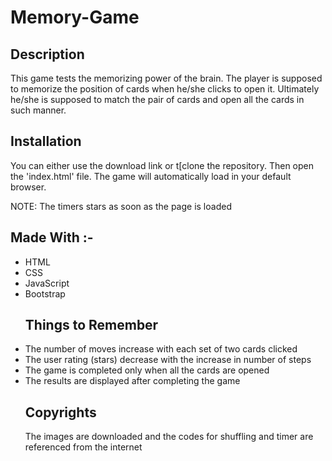 # Memory-Game
<h2>Description</h2>
<p>This game tests the memorizing power of the brain. The player is supposed to memorize the position of cards when he/she clicks to open it. Ultimately he/she is supposed to match the pair of cards and open all the cards in such manner.</p>

<h2>Installation</h2>
<p>You can either use the download link or t[clone the repository. Then open the 'index.html' file. The game will automatically load in your default browser.</p>
<p>NOTE: The timers stars as soon as the page is loaded</p>

<h2>Made With :-</h2>
<ul>
<li>HTML</li>
<li>CSS</li>
<li>JavaScript</li>
<li>Bootstrap</li>

<h2>Things to Remember</h2>
<li>The number of moves increase with each set of two cards clicked</li>
<li>The user rating (stars) decrease with the increase in number of steps</li>
<li>The game is completed only when all the cards are opened</li>
<li>The results are displayed after completing the game</li>

<h2>Copyrights</h2>
<p>The images are downloaded and the codes for shuffling and timer are referenced from the internet</p>
